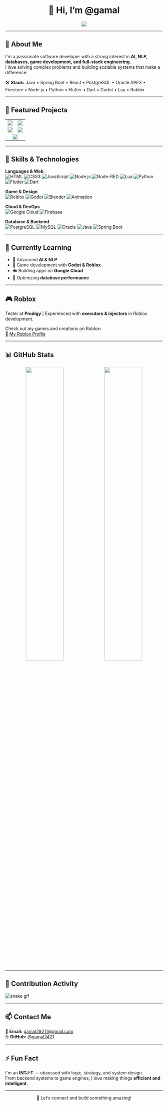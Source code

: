 <h1 align="center">👋 Hi, I’m @gamal</h1>

<p align="center">
  <img src="https://readme-typing-svg.demolab.com?font=Fira+Code&size=24&pause=1000&color=F70000&center=true&vCenter=true&width=600&lines=Welcome+Stranger.;Here+is+my+profile.;%E2%98%9C%E2%98%B9%F0%9F%91%8D%E2%9A%90%F0%9F%92%A3%E2%98%9C+%F0%9F%92%A7%E2%9D%84%E2%98%BC%E2%98%BA%E2%9C%8C%E2%98%BA%E2%98%80;...
" />
</p>





---

## 🧠 About Me  
I'm a passionate software developer with a strong interest in **AI, NLP, databases, game development, and full-stack engineering**.  
I love solving complex problems and building scalable systems that make a difference.

🛠️ **Stack:** Java • Spring Boot • React • PostgreSQL • Oracle APEX • Firestore • Node.js • Python • Flutter • Dart • Godot • Lua • Roblox

---
## 🚀 Featured Projects

<table>
  <tr>
    <td>
      <a href="https://github.com/gamal2421/Personal-Expenses-Manager">
        <img src="https://github-readme-stats.vercel.app/api/pin/?username=gamal2421&repo=Personal-Expenses-Manager&theme=tokyonight" />
      </a>
    </td>
    <td>
      <a href="https://github.com/gamal2421/COR">
        <img src="https://github-readme-stats.vercel.app/api/pin/?username=gamal2421&repo=COR&theme=tokyonight" />
      </a>
    </td>
  </tr>
  <tr>
    <td>
      <a href="https://github.com/gamal2421/SMS">
        <img src="https://github-readme-stats.vercel.app/api/pin/?username=gamal2421&repo=SMS&theme=tokyonight" />
      </a>
    </td>
    <td>
      <a href="https://github.com/gamal2421/library-management-system-">
        <img src="https://github-readme-stats.vercel.app/api/pin/?username=gamal2421&repo=library-management-system-&theme=tokyonight" />
      </a>
    </td>
  </tr>
  <tr>
    <td colspan="2" align="center">
      <a href="https://github.com/gamal2421/THERENA">
        <img src="https://github-readme-stats.vercel.app/api/pin/?username=gamal2421&repo=THERENA&theme=tokyonight" />
      </a>
    </td>
  </tr>
</table>

---


## 🎯 Skills & Technologies

**Languages & Web**  
![HTML](https://img.shields.io/badge/HTML5-E34F26?style=flat&logo=html5&logoColor=white)
![CSS3](https://img.shields.io/badge/CSS3-1572B6?style=flat&logo=css3&logoColor=white)
![JavaScript](https://img.shields.io/badge/JavaScript-F7DF1E?style=flat&logo=javascript&logoColor=black)
![Node.js](https://img.shields.io/badge/Node.js-339933?style=flat&logo=node.js&logoColor=white)
![Node-RED](https://img.shields.io/badge/Node--RED-8F0000?style=flat&logo=nodered&logoColor=white)
![Lua](https://img.shields.io/badge/Lua-2C2D72?style=flat&logo=lua&logoColor=white)
![Python](https://img.shields.io/badge/Python-3776AB?style=flat&logo=python&logoColor=white)
![Flutter](https://img.shields.io/badge/Flutter-02569B?style=flat&logo=flutter&logoColor=white)
![Dart](https://img.shields.io/badge/Dart-0175C2?style=flat&logo=dart&logoColor=white)

**Game & Design**  
![Roblox](https://img.shields.io/badge/Roblox-000000?style=flat&logo=roblox&logoColor=white)
![Godot](https://img.shields.io/badge/Godot-478CBF?style=flat&logo=godot-engine&logoColor=white)
![Blender](https://img.shields.io/badge/Blender-F5792A?style=flat&logo=blender&logoColor=white)
![Animation](https://img.shields.io/badge/Animator-FFD700?style=flat)

**Cloud & DevOps**  
![Google Cloud](https://img.shields.io/badge/Google_Cloud-4285F4?style=flat&logo=google-cloud&logoColor=white)
![Firebase](https://img.shields.io/badge/Firebase-ffca28?style=flat&logo=firebase&logoColor=black)

**Database & Backend**  
![PostgreSQL](https://img.shields.io/badge/PostgreSQL-316192?style=flat&logo=postgresql&logoColor=white)
![MySQL](https://img.shields.io/badge/MySQL-4479A1?style=flat&logo=mysql&logoColor=white)
![Oracle](https://img.shields.io/badge/Oracle-F80000?style=flat&logo=oracle&logoColor=white)
![Java](https://img.shields.io/badge/Java-ED8B00?style=flat&logo=java&logoColor=white)
![Spring Boot](https://img.shields.io/badge/Spring_Boot-6DB33F?style=flat&logo=spring-boot&logoColor=white)

---

## 🌱 Currently Learning

- 🤖 Advanced **AI & NLP**  
- 🧩 Game development with **Godot & Roblox**  
- ☁️ Building apps on **Google Cloud**  
- 🔁 Optimizing **database performance**

---

## 🎮 Roblox

Tester at **Prodigy** | Experienced with **executors & injectors** in Roblox development.

Check out my games and creations on Roblox:  
🔗 [My Roblox Profile](https://www.roblox.com/home)

---

## 📊 GitHub Stats

<p align="center">
  <img src="https://github-readme-stats.vercel.app/api?username=gamal2421&show_icons=true&theme=tokyonight" width="49%"/>
  <img src="https://github-readme-stats.vercel.app/api/top-langs/?username=gamal2421&layout=compact&theme=tokyonight" width="49%"/>
</p>

---

## 🐍 Contribution Activity

![snake gif](https://github.com/gamal2421/snk/blob/output-svg-only/github-contribution-grid-snake-dark.svg)

---

## 📫 Contact Me

📧 **Email:** gamal29211@gmail.com  
🌐 **GitHub:** [@gamal2421](https://github.com/gamal2421)

---

## ⚡ Fun Fact  
I'm an **INTJ-T** — obsessed with logic, strategy, and system design.  
From backend systems to game engines, I love making things **efficient and intelligent**.

---

<p align="center">
  🚀 Let’s connect and build something amazing!
</p>
